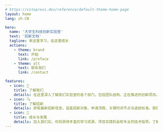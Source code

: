 ```yaml
---
# https://vitepress.dev/reference/default-theme-home-page
layout: home
lang: zh-CN

hero:
  name: '大学生科技创新实验室'
  text: '招新文档'
  tagline: 来这里学习，在这里成长
  actions:
    - theme: brand
      text: 开始
      link: /preface
    - theme: alt
      text: 联系我们
      link: /contact

features:
  - icon: 📝
    title: 了解我们
    details: 在这里深入了解我们实验室的各个部门，包括团队结构、正在推进的创新项目。清晰的介绍将帮助你全面认识每个部门的特色与氛围，找到最适合自己兴趣与能力的发展方向。
  - icon: 🔍
    title: 了解招新
    details: 获取最新招新信息，涵盖招新对象、申请流程、关键时间节点与选拔标准。我们将全程提供清晰指引，帮助你高效准备、顺利完成申请，踏上加入实验室的第一步。
  - icon: 🌱
    title: 成长与发展
    details: 加入我们后，你将获得丰富的学习资源、项目实践机会和专业的技术指导。了解实验室成员的发展路径、往届成就以及未来可参与的重大赛事与合作项目，助力你在科技创新道路上稳步成长。
---
```


<HomeUnderline />
